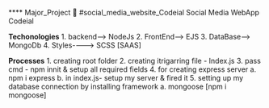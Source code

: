  **** Major_Project 🦖
       #social_media_website_Codeial
            Social Media WebApp Codeial
         
 **Techonologies**
         1. backend--> NodeJs
         2. FrontEnd--> EJS
         3. DataBase--> MongoDb
         4. Styles----> SCSS [SAAS]
  
  **Processes**
         1. creating root folder
         2. creating itrigarring file - Index.js
         3. pass cmd - npm innit & setup all required fields
         4. for creating express server
                  a. npm i express
                  b. in index.js- setup my server & fired it
         5. setting up my database connection by installing framework
                  a. mongoose [npm i mongoose]
         
